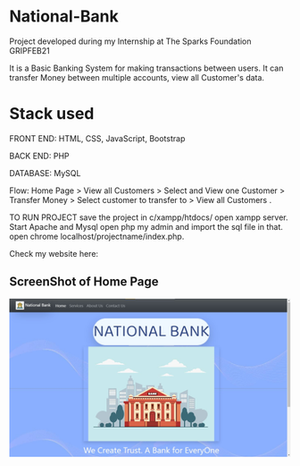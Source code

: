 # National-Bank

Project developed during my Internship at The Sparks Foundation GRIPFEB21

It is a Basic Banking System for making transactions between users. It can transfer Money between multiple accounts, view all Customer's data.

# Stack used
FRONT END: HTML, CSS, JavaScript, Bootstrap

BACK END: PHP

DATABASE: MySQL

Flow: 
Home Page > View all Customers > Select and View one
Customer > Transfer Money > Select customer to transfer to >
View all Customers .

TO RUN PROJECT save the project in c/xampp/htdocs/ open xampp server. Start Apache and Mysql open php my admin and import the sql file in that. open chrome localhost/projectname/index.php.

Check my website here:


## ScreenShot of Home Page
<img src="https://github.com/darshan12-code/NationalBank/blob/main/NationalBankImg.jpg">
